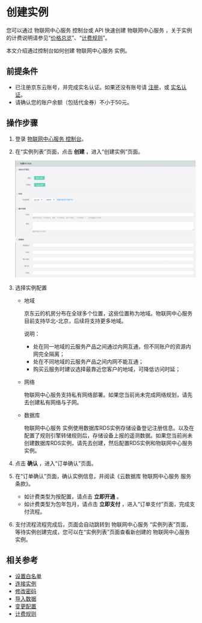 # 创建实例

您可以通过 物联网中心服务 控制台或 API 快速创建 物联网中心服务 ，关于实例的计费说明请参见“[价格总览](../Pricing/Billing-Overview.md)”、“[计费规则](../Pricing/Billing-Rules.md)”。

本文介绍通过控制台如何创建 物联网中心服务 实例。

## 前提条件
- 已注册京东云账号，并完成实名认证。如果还没有账号请 [注册](https://accounts.jdcloud.com/p/regPage?source=jdcloud%26ReturnUrl=%2f%2fuc.jdcloud.com%2fpassport%2fcomplete%3freturnUrl%3dhttp%3A%2F%2Fuc.jdcloud.com%2Fredirect%2FloginRouter%3FreturnUrl%3Dhttps%253A%252F%252Fwww.jdcloud.com%252Fhelp%252Fdetail%252F734%252FisCatalog%252F1)，或 [实名认证](https://uc.jdcloud.com/account/certify)。
- 请确认您的账户余额（包括代金券）不小于50元。

## 操作步骤
1. 登录 [物联网中心服务 控制台](https://iot-console.jdcloud.com/iothub)。
2. 在“实例列表”页面，点击 **创建** ，进入“创建实例”页面。

    ![创建实例](../../../../image/IoT/IoT-Hub/iothub-001.png)
	
3. 选择实例配置

	- 地域
	
       京东云的机房分布在全球多个位置，这些位置称为地域。物联网中心服务 目前支持华北-北京，后续将支持更多地域。

	   说明：
	   - 处在同一地域的云服务产品之间通过内网互通，但不同账户的资源内网完全隔离；
	   - 处在不同地域的云服务产品之间内网不能互通；
	   - 购买云服务时建议选择最靠近您客户的地域，可降低访问时延；
	   
	- 网络
	
	   物联网中心服务支持私有网络部署。如果您当前尚未完成网络规划，请先去创建私有网络与子网。
	   
	- 数据库
	
	    物联网中心服务 实例使用数据库RDS实例存储设备登记注册信息。以及在配置了规则引擎转储规则后，存储设备上报的遥测数据。如果您当前尚未创建数据库RDS实例，请先去创建，然后配置RDS实例和物联网中心服务实例。
	
4. 点击 **确认** ，进入“订单确认”页面。
6. 在“订单确认”页面，确认实例信息，并阅读《云数据库 物联网中心服务 服务条款》。
	- 如计费类型为按配置，请点击 **立即开通** 。
	- 如计费类型为包年包月，请点击 **立即支付** ，进入“订单支付”页面，完成支付流程。
7. 支付流程流程完成后，页面会自动跳转到 物联网中心服务 “实例列表”页面，等待实例创建完成，您可以在“实例列表”页面查看新创建的 物联网中心服务 实例。

## 相关参考

- [设置白名单](Set-Whitelist.md)
- [连接实例](Connect-Instance.md)
- [修改密码](../Operation-Guide/Account-Management/Reset-Password.md)
- [导入数据](Import-Data.md)
- [变更配置](../Operation-Guide/Instance-Management/Modify-Instance-Spec.md)
- [计费规则](../Pricing/Billing-Rules.md)
